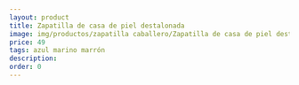 ```yaml
---
layout: product
title: Zapatilla de casa de piel destalonada 
image: img/productos/zapatilla caballero/Zapatilla de casa de piel destalonada =49=azul marino marrón.webp
price: 49
tags: azul marino marrón
description: 
order: 0
---
```

